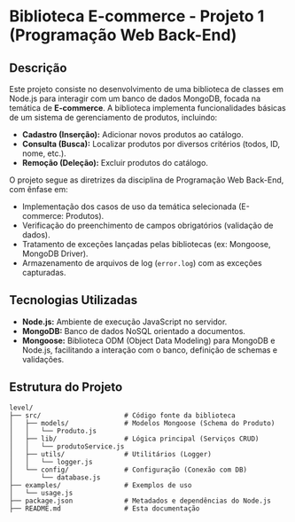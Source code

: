 # Biblioteca E-commerce - Projeto 1 (Programação Web Back-End)

## Descrição

Este projeto consiste no desenvolvimento de uma biblioteca de classes em Node.js para interagir com um banco de dados MongoDB, focada na temática de **E-commerce**. A biblioteca implementa funcionalidades básicas de um sistema de gerenciamento de produtos, incluindo:

*   **Cadastro (Inserção):** Adicionar novos produtos ao catálogo.
*   **Consulta (Busca):** Localizar produtos por diversos critérios (todos, ID, nome, etc.).
*   **Remoção (Deleção):** Excluir produtos do catálogo.

O projeto segue as diretrizes da disciplina de Programação Web Back-End, com ênfase em:

*   Implementação dos casos de uso da temática selecionada (E-commerce: Produtos).
*   Verificação do preenchimento de campos obrigatórios (validação de dados).
*   Tratamento de exceções lançadas pelas bibliotecas (ex: Mongoose, MongoDB Driver).
*   Armazenamento de arquivos de log (`error.log`) com as exceções capturadas.

## Tecnologias Utilizadas

*   **Node.js:** Ambiente de execução JavaScript no servidor.
*   **MongoDB:** Banco de dados NoSQL orientado a documentos.
*   **Mongoose:** Biblioteca ODM (Object Data Modeling) para MongoDB e Node.js, facilitando a interação com o banco, definição de schemas e validações.

## Estrutura do Projeto

```
level/
├── src/                     # Código fonte da biblioteca
│   ├── models/              # Modelos Mongoose (Schema do Produto)
│   │   └── Produto.js
│   ├── lib/                 # Lógica principal (Serviços CRUD)
│   │   └── produtoService.js
│   ├── utils/               # Utilitários (Logger)
│   │   └── logger.js
│   └── config/              # Configuração (Conexão com DB)
│       └── database.js
├── examples/                # Exemplos de uso
│   └── usage.js
├── package.json             # Metadados e dependências do Node.js
├── README.md                # Esta documentação

```
